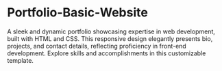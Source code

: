 # Portfolio-Basic-Website
A sleek and dynamic portfolio showcasing expertise in web development, built with HTML and CSS. This responsive design elegantly presents bio, projects, and contact details, reflecting proficiency in front-end development. Explore skills and accomplishments in this customizable template.
